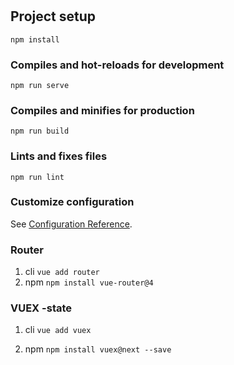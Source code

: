 # 

## Project setup
```
npm install
```

### Compiles and hot-reloads for development
```
npm run serve
```

### Compiles and minifies for production
```
npm run build
```

### Lints and fixes files
```
npm run lint
```

### Customize configuration
See [Configuration Reference](https://cli.vuejs.org/config/).

### Router
1. cli
    `vue add router`
2. npm 
    `npm install vue-router@4`

### VUEX -state
1. cli 
    `vue add vuex`

2. npm 
    `npm install vuex@next --save`
